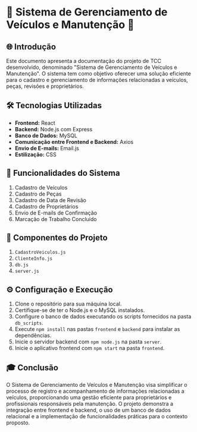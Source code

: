 # 🚗 Sistema de Gerenciamento de Veículos e Manutenção 🔧


<h2>🌐 Introdução</h2>
<p>Este documento apresenta a documentação do projeto de TCC desenvolvido, denominado "Sistema de Gerenciamento de Veículos e Manutenção". O sistema tem como objetivo oferecer uma solução eficiente para o cadastro e gerenciamento de informações relacionadas a veículos, peças, revisões e proprietários.</p>

<h2>🛠 Tecnologias Utilizadas</h2>
<ul>
  <li><strong>Frontend:</strong> React</li>
  <li><strong>Backend:</strong> Node.js com Express</li>
  <li><strong>Banco de Dados:</strong> MySQL</li>
  <li><strong>Comunicação entre Frontend e Backend:</strong> Axios</li>
  <li><strong>Envio de E-mails:</strong> Email.js</li>
  <li><strong>Estilização:</strong> CSS</li>
</ul>

<h2>🚀 Funcionalidades do Sistema</h2>
<ol>
  <li>Cadastro de Veículos</li>
  <li>Cadastro de Peças</li>
  <li>Cadastro de Data de Revisão</li>
  <li>Cadastro de Proprietários</li>
  <li>Envio de E-mails de Confirmação</li>
  <li>Marcação de Trabalho Concluído</li>
</ol>

<h2>🔧 Componentes do Projeto</h2>
<ol>
  <li><code>CadastroVeiculos.js</code></li>
  <li><code>ClienteInfo.js</code></li>
  <li><code>db.js</code></li>
  <li><code>server.js</code></li>
</ol>

<h2>⚙ Configuração e Execução</h2>
<ol>
  <li>Clone o repositório para sua máquina local.</li>
  <li>Certifique-se de ter o Node.js e o MySQL instalados.</li>
  <li>Configure o banco de dados executando os scripts fornecidos na pasta <code>db_scripts</code>.</li>
  <li>Execute <code>npm install</code> nas pastas <code>frontend</code> e <code>backend</code> para instalar as dependências.</li>
  <li>Inicie o servidor backend com <code>npm node.js</code> na pasta <code>server</code>.</li>
  <li>Inicie o aplicativo frontend com <code>npm start</code> na pasta <code>frontend</code>.</li>
</ol>

<h2>🎓 Conclusão</h2>
<p>O Sistema de Gerenciamento de Veículos e Manutenção visa simplificar o processo de registro e acompanhamento de informações relacionadas a veículos, proporcionando uma gestão eficiente para proprietários e profissionais responsáveis pela manutenção. O projeto demonstra a integração entre frontend e backend, o uso de um banco de dados relacional e a implementação de funcionalidades práticas para o contexto proposto.</p>
